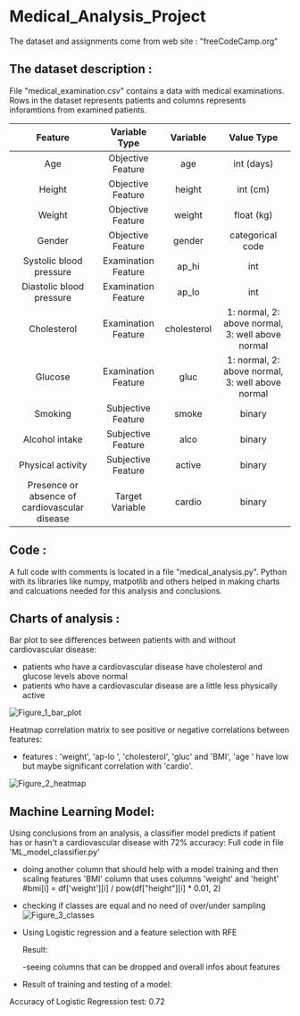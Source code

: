# Medical_Analysis_Project
The dataset and assignments come from web site : "freeCodeCamp.org"
## The dataset description :
File "medical_examination.csv" contains a data with medical examinations. Rows in the dataset represents patients and 
columns represents inforamtions from examined patients.

| Feature | Variable Type | Variable      | Value Type |
|:-------:|:------------:|:-------------:|:----------:|
| Age | Objective Feature | age | int (days) |
| Height | Objective Feature | height | int (cm) |
| Weight | Objective Feature | weight | float (kg) |
| Gender | Objective Feature | gender | categorical code |
| Systolic blood pressure | Examination Feature | ap_hi | int |
| Diastolic blood pressure | Examination Feature | ap_lo | int |
| Cholesterol | Examination Feature | cholesterol | 1: normal, 2: above normal, 3: well above normal |
| Glucose | Examination Feature | gluc | 1: normal, 2: above normal, 3: well above normal |
| Smoking | Subjective Feature | smoke | binary |
| Alcohol intake | Subjective Feature | alco | binary |
| Physical activity | Subjective Feature | active | binary |
| Presence or absence of cardiovascular disease | Target Variable | cardio | binary |

## Code :
A full code with comments is located in a file "medical_analysis.py".
Python with its libraries like numpy, matpotlib and others helped in making charts and calcuations
needed for this analysis and conclusions.

## Charts of analysis :
Bar plot to see differences between patients with and without cardiovascular disease:
- patients who have a cardiovascular disease have cholesterol and glucose levels above normal
- patients who have a cardiovascular disease are a little less physically active
   
![Figure_1_bar_plot](https://github.com/claudia13062013/Medical_analysis_/assets/97663507/cde8705d-3ca0-4fea-858e-b9de2f98adfa)


Heatmap correlation matrix to see positive or negative correlations between features:
- features : 'weight', 'ap-lo ', 'cholesterol', 'gluc' and 'BMI', 'age ' have low but maybe significant correlation with 'cardio'. 


![Figure_2_heatmap](https://github.com/claudia13062013/Medical_analysis_/assets/97663507/738b2310-c52f-4cc2-9ab7-0037eb50366d)

## Machine Learning Model:
Using conclusions from an analysis, a classifier model  predicts if patient has or hasn't a cardiovascular disease with 72% accuracy:
  Full code in file 'ML_model_classifier.py'
- doing another column that should help with a model training and then scaling features
  'BMI' column that uses columns 'weight' and 'height'
  #bmi[i] = df['weight'][i] / pow(df["height"][i] * 0.01, 2)
- checking if classes are equal and no need of over/under sampling
  ![Figure_3_classes](https://github.com/claudia13062013/Medical_analysis_/assets/97663507/56b1cb32-96bb-47ec-8f28-bff429e0e017)

- Using Logistic regression and a feature selection with RFE
  
  Result:
  
  -seeing columns that can be dropped and overall infos about features
  
- Result of training and testing of a model:
  
Accuracy of Logistic Regression test: 0.72
